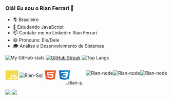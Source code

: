 ### Olá! Eu sou o Rian Ferrari 👋

- 🌎 Brasileiro
- 🌱 Estudando JavaScript
- 📫 Contate-me no Linkedin: Rian Ferrari
- 😄 Pronouns: Ele/Dele
- 🎓 Análise e Desenvolvimento de Sistemas
    
 ![My GitHub stats](https://github-readme-stats.vercel.app/api?username=Rian-Ferrari&theme=chartreuse-dark&show_icons=true&hide_border=true&card_width=width="50%")
 [![GitHub Streak](https://streak-stats.demolab.com?user=Rian-Ferrari&hide_border=true&theme=chartreuse-dark)](https://git.io/streak-stats)
  ![Top Langs](https://github-readme-stats.vercel.app/api/top-langs/?username=Rian-Ferrari&theme=chartreuse-dark&layout=compact&show_icons=true&hide_border=true&card_width=250)

<div style="display: inline_block"><br>
  <img align="center" alt="Rian-Js" height="30" width="40" src="https://raw.githubusercontent.com/devicons/devicon/master/icons/javascript/javascript-plain.svg">
  <img align="center" alt="Rian-Sql" height="30" width="40" src="https://cdn.jsdelivr.net/gh/devicons/devicon/icons/mysql/mysql-original.svg">
  <img align="center" alt="Rian-HTML" height="30" width="40" src="https://raw.githubusercontent.com/devicons/devicon/master/icons/html5/html5-original.svg">
  <img align="center" alt="Rian-CSS" height="30" width="40" src="https://raw.githubusercontent.com/devicons/devicon/master/icons/css3/css3-original.svg">
  <img align="right" alt="Rian-node" height="150" src="https://cdn.jsdelivr.net/gh/devicons/devicon/icons/nodejs/nodejs-original-wordmark.svg"/>
  <img align="right" alt="Rian-node" height="150" src="https://cdn.jsdelivr.net/gh/devicons/devicon/icons/docker/docker-plain-wordmark.svg" />
  <img align="right" alt="Rian-node" height="150" src="https://cdn.jsdelivr.net/gh/devicons/devicon/icons/java/java-original-wordmark.svg" />
  <img align="right" alt="Rian-pic" height="150" style="border-radius:50px;" src="https://i.pinimg.com/originals/b6/d4/f9/b6d4f97174e1b7513b1e7ef06bbd4bc3.jpg">      
</div>

##

<div>
  <a href="https://www.instagram.com/rianferrari37/" target="_blank"><img src="https://img.shields.io/badge/-Instagram-%23E4405F?style=for-the-badge&logo=instagram&logoColor=white" target="_blank"></a>
  <a href="https://www.linkedin.com/in/rian-ferrari-7a954620b" target="_blank"><img src="https://img.shields.io/badge/-LinkedIn-%230077B5?style=for-the-badge&logo=linkedin&logoColor=white" target="_blank"></a>
</div>

